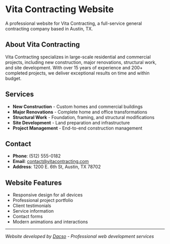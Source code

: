 # Vita Contracting Website

A professional website for Vita Contracting, a full-service general contracting company based in Austin, TX.

## About Vita Contracting

Vita Contracting specializes in large-scale residential and commercial projects, including new construction, major renovations, structural work, and site development. With over 15 years of experience and 200+ completed projects, we deliver exceptional results on time and within budget.

## Services

- **New Construction** - Custom homes and commercial buildings
- **Major Renovations** - Complete home and office transformations  
- **Structural Work** - Foundation, framing, and structural modifications
- **Site Development** - Land preparation and infrastructure
- **Project Management** - End-to-end construction management

## Contact

- **Phone**: (512) 555-0182
- **Email**: contact@vitacontracting.com
- **Address**: 1200 E. 6th St, Austin, TX 78702

## Website Features

- Responsive design for all devices
- Professional project portfolio
- Client testimonials
- Service information
- Contact forms
- Modern animations and interactions

---

*Website developed by [Dacso](https://dacso.uk) - Professional web development services*
